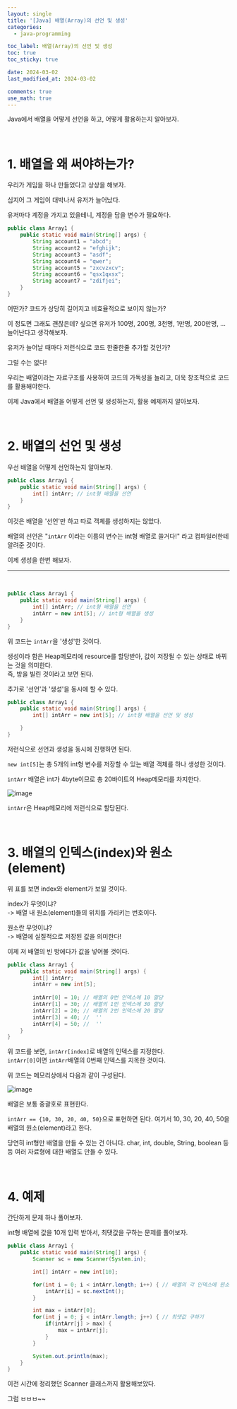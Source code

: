 ```yaml
---
layout: single
title: '[Java] 배열(Array)의 선언 및 생성'
categories:
  - java-programming

toc_label: 배열(Array)의 선언 및 생성
toc: true
toc_sticky: true

date: 2024-03-02
last_modified_at: 2024-03-02 

comments: true
use_math: true
---
```


Java에서 배열을 어떻게 선언을 하고, 어떻게 활용하는지 알아보자.

<br>

# 1. 배열을 왜 써야하는가? 

우리가 게임을 하나 만들었다고 상상을 해보자.  

심지어 그 게임이 대박나서 유저가 늘어났다.  

유저마다 계정을 가지고 있을테니, 계정을 담을 변수가 필요하다.  

```java
public class Array1 {
    public static void main(String[] args) {
        String account1 = "abcd";
        String account2 = "efghijk";
        String account3 = "asdf";
        String account4 = "qwer";
        String account5 = "zxcvzxcv";
        String account6 = "qsx1qxsx";
        String account7 = "zdifjei";
    }
}
```
어떤가? 코드가 상당히 길어지고 비효율적으로 보이지 않는가?    

이 정도면 그래도 괜찮은데? 싶으면 유저가 100명, 200명, 3천명, 1만명, 200만명, ... 늘어난다고 생각해보자.  

유저가 늘어날 때마다 저런식으로 코드 한줄한줄 추가할 것인가?  

그럴 수는 없다!

우리는 배열이라는 자료구조를 사용하여 코드의 가독성을 늘리고, 더욱 창조적으로 코드를 활용해야한다.

이제 Java에서 배열을 어떻게 선언 및 생성하는지, 활용 예제까지 알아보자.  

<br>

# 2. 배열의 선언 및 생성

우선 배열을 어떻게 선언하는지 알아보자.  

```java
public class Array1 {
    public static void main(String[] args) {
        int[] intArr; // int형 배열을 선언
    }
}
```

이것은 배열을 '선언'만 하고 따로 객체를 생성하지는 않았다.  

배열의 선언은 "`intArr` 이라는 이름의 변수는 int형 배열로 쓸거다!" 라고 컴파일러한테 알려준 것이다.  

이제 생성을 한번 해보자.

<hr>
<br>

```java
public class Array1 {
    public static void main(String[] args) {
        int[] intArr; // int형 배열을 선언
        intArr = new int[5]; // int형 배열을 생성
    }
}
```

위 코드는 `intArr`을 '생성'한 것이다.  

생성이라 함은 Heap메모리에 resource를 할당받아, 값이 저장될 수 있는 상태로 바뀌는 것을 의미한다.  
즉, 방을 빌린 것이라고 보면 된다.   

추가로 '선언'과 '생성'을 동시에 할 수 있다. 

```java
public class Array1 {
    public static void main(String[] args) {
        int[] intArr = new int[5]; // int형 배열을 선언 및 생성

    }
}
```
저런식으로 선언과 생성을 동시에 진행하면 된다.

`new int[5]`는 총 5개의 int형 변수를 저장할 수 있는 배열 객체를 하나 생성한 것이다.

`intArr` 배열은 int가 4byte이므로 총 20바이트의 Heap메모리를 차지한다.  

![image](https://github.com/lgwqwer/lgwqwer.github.io/assets/129755540/e56f9371-bc40-4c06-a8de-90daf9042dfd)

`intArr`은 Heap메모리에 저런식으로 할당된다.  

<br>

# 3. 배열의 인덱스(index)와 원소(element)

위 표를 보면 index와 element가 보일 것이다.  

index가 무엇이냐?  
-> 배열 내 원소(element)들의 위치를 가리키는 번호이다.  

원소란 무엇이냐?  
-> 배열에 실질적으로 저장된 값을 의미한다!  

이제 저 배열의 빈 방에다가 값을 넣어볼 것이다. 

```java
public class Array1 {
    public static void main(String[] args) {
        int[] intArr;
        intArr = new int[5]; 
        
        intArr[0] = 10; // 배열의 0번 인덱스에 10 할당
        intArr[1] = 30; // 배열의 1번 인덱스에 30 할당
        intArr[2] = 20; // 배열의 2번 인덱스에 20 할당
        intArr[3] = 40; //  ''
        intArr[4] = 50; //  ''
    }
}
```
위 코드를 보면, `intArr[index]`로 배열의 인덱스를 지정한다.  
`intArr[0]`이면 `intArr`배열의 0번째 인덱스를 지목한 것이다.

위 코드는 메모리상에서 다음과 같이 구성된다.

![image](https://github.com/lgwqwer/lgwqwer.github.io/assets/129755540/652ef7c0-f5a4-428b-8db4-17231aae5331)

배열은 보통 중괄호로 표현한다.  

`intArr == {10, 30, 20, 40, 50}`으로 표현하면 된다.
여기서 10, 30, 20, 40, 50을 배열의 원소(element)라고 한다.

당연히 int형만 배열을 만들 수 있는 건 아니다. 
char, int, double, String, boolean 등등 여러 자료형에 대한 배열도 만들 수 있다.

<br>

# 4. 예제

간단하게 문제 하나 풀어보자.  

int형 배열에 값을 10개 입력 받아서, 최댓값을 구하는 문제를 풀어보자.  

```java
public class Array1 {
    public static void main(String[] args) {
        Scanner sc = new Scanner(System.in);

        int[] intArr = new int[10];

        for(int i = 0; i < intArr.length; i++) { // 배열의 각 인덱스에 원소 저장
            intArr[i] = sc.nextInt();
        }

        int max = intArr[0];
        for(int j = 0; j < intArr.length; j++) { // 최댓값 구하기
            if(intArr[j] > max) {
                max = intArr[j];
            }
        }

        System.out.println(max);
    }
}
```
이전 시간에 정리했던 Scanner 클래스까지 활용해보았다.   

그럼 ㅂㅂㅂ~~